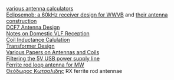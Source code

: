 [various antenna calculators](http://zerobeat.net/G4FGQ/page3.html)   
[Eclipsemob: a 60kHz receiver design for WWVB](http://eng.umb.edu/~eclipsemob/index.php/homepage/build/126-receiver-instructions-2)
 and [their antenna construction](http://eng.umb.edu/~eclipsemob/index.php/homepage/build/117-eclipsemob-antenna-instructions)  
[DCF7 Antenna Design](http://www.c-max-time.com/tech/antenna.php)  
[Notes on Domestic VLF Reception](http://abelian.org/vlfrx/)  
[Coil Inductance Calulation](http://coil32.net/)  
[Transformer Design](https://en.wikibooks.org/wiki/Electronics/Transformer_Design)  
[Various Papers on Antennas and Coils](http://g3rbj.co.uk/)  
[Filtering the 5V USB power supply line](http://andybrown.me.uk/2015/07/24/usb-filtering/)  
[Ferrite rod loop antenna for MW ](http://www.sarmento.eng.br/Loop_Ferrite_Rod_Antenna.htm)  
[Θεόδωρος Κωτσαλιδης](http://www.sv2czf.com/) RX ferrite rod antennae
